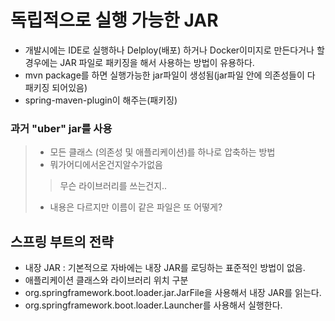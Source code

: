 # 독립적으로 실행 가능한 JAR

- 개발시에는 IDE로 실행하나 Delploy(배포) 하거나 Docker이미지로 만든다거나 할경우에는 JAR 파일로 패키징을 해서 사용하는 방법이 유용하다.
- mvn package를 하면 실행가능한 jar파일이 생성됨(jar파일 안에 의존성들이 다 패키징 되어있음)
- spring-maven-plugin이 해주는(패키징)
### 과거 "uber" jar를 사용
> - 모든 클래스 (의존성 및 애플리케이션)를 하나로 압축하는 방법
> - 뭐가어디에서온건지알수가없음
 >> 무슨 라이브러리를 쓰는건지..
> - 내용은 다르지만 이름이 같은 파일은 또 어떻게?
## 스프링 부트의 전략
 - 내장 JAR : 기본적으로 자바에는 내장 JAR를 로딩하는 ​표준적인 방법이 없음​. 
 - 애플리케이션 클래스와 라이브러리 위치 구분
 - org.springframework.boot.loader.jar.JarFile을 사용해서 내장 JAR를 읽는다. 
 - org.springframework.boot.loader.Launcher를 사용해서 실행한다.
    
